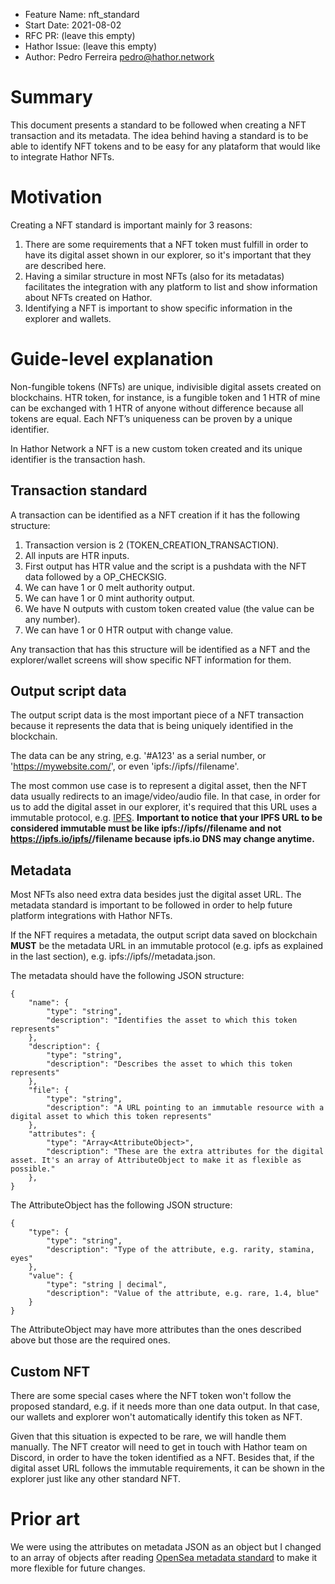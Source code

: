 - Feature Name: nft_standard
- Start Date: 2021-08-02
- RFC PR: (leave this empty)
- Hathor Issue: (leave this empty)
- Author: Pedro Ferreira <pedro@hathor.network>

# Summary
[summary]: #summary

This document presents a standard to be followed when creating a NFT transaction and its metadata. The idea behind having a standard is to be able to identify NFT tokens and to be easy for any plataform that would like to integrate Hathor NFTs.

# Motivation
[motivation]: #motivation

Creating a NFT standard is important mainly for 3 reasons:

1. There are some requirements that a NFT token must fulfill in order to have its digital asset shown in our explorer, so it's important that they are described here.
1. Having a similar structure in most NFTs (also for its metadatas) facilitates the integration with any platform to list and show information about NFTs created on Hathor. 
1. Identifying a NFT is important to show specific information in the explorer and wallets.

# Guide-level explanation
[guide-level-explanation]: #guide-level-explanation

Non-fungible tokens (NFTs) are unique, indivisible digital assets created on blockchains. HTR token, for instance, is a fungible token and 1 HTR of mine can be exchanged with 1 HTR of anyone without difference because all tokens are equal. Each NFT’s uniqueness can be proven by a unique identifier.

In Hathor Network a NFT is a new custom token created and its unique identifier is the transaction hash.

## Transaction standard

A transaction can be identified as a NFT creation if it has the following structure:

1. Transaction version is 2 (TOKEN_CREATION_TRANSACTION).
1. All inputs are HTR inputs.
1. First output has HTR value and the script is a pushdata with the NFT data followed by a OP_CHECKSIG.
1. We can have 1 or 0 melt authority output.
1. We can have 1 or 0 mint authority output.
1. We have N outputs with custom token created value (the value can be any number).
1. We can have 1 or 0 HTR output with change value.

Any transaction that has this structure will be identified as a NFT and the explorer/wallet screens will show specific NFT information for them.

## Output script data

The output script data is the most important piece of a NFT transaction because it represents the data that is being uniquely identified in the blockchain.

The data can be any string, e.g. '#A123' as a serial number, or 'https://mywebsite.com/', or even 'ipfs://ipfs/<hash>/filename'.

The most common use case is to represent a digital asset, then the NFT data usually redirects to an image/video/audio file. In that case, in order for us to add the digital asset in our explorer, it's required that this URL uses a immutable protocol, e.g. [IPFS](https://en.wikipedia.org/wiki/InterPlanetary_File_System). **Important to notice that your IPFS URL to be considered immutable must be like ipfs://ipfs/<hash>/filename and not https://ipfs.io/ipfs/<hash>/filename because ipfs.io DNS may change anytime.**

## Metadata

Most NFTs also need extra data besides just the digital asset URL. The metadata standard is important to be followed in order to help future platform integrations with Hathor NFTs.

If the NFT requires a metadata, the output script data saved on blockchain **MUST** be the metadata URL in an immutable protocol (e.g. ipfs as explained in the last section), e.g. ipfs://ipfs/<hash>/metadata.json.

The metadata should have the following JSON structure:

```
{
    "name": {
        "type": "string",
        "description": "Identifies the asset to which this token represents"
    },
    "description": {
        "type": "string",
        "description": "Describes the asset to which this token represents"
    },
    "file": {
        "type": "string",
        "description": "A URL pointing to an immutable resource with a digital asset to which this token represents"
    },
    "attributes": {
        "type": "Array<AttributeObject>",
        "description": "These are the extra attributes for the digital asset. It's an array of AttributeObject to make it as flexible as possible."
    },
}
```

The AttributeObject has the following JSON structure:

```
{
    "type": {
        "type": "string",
        "description": "Type of the attribute, e.g. rarity, stamina, eyes"
    },
    "value": {
        "type": "string | decimal",
        "description": "Value of the attribute, e.g. rare, 1.4, blue"
    }
}
```

The AttributeObject may have more attributes than the ones described above but those are the required ones.

## Custom NFT

There are some special cases where the NFT token won't follow the proposed standard, e.g. if it needs more than one data output. In that case, our wallets and explorer won't automatically identify this token as NFT.

Given that this situation is expected to be rare, we will handle them manually. The NFT creator will need to get in touch with Hathor team on Discord, in order to have the token identified as a NFT. Besides that, if the digital asset URL follows the immutable requirements, it can be shown in the explorer just like any other standard NFT.

# Prior art
[prior-art]: #prior-art

We were using the attributes on metadata JSON as an object but I changed to an array of objects after reading [OpenSea metadata standard](https://docs.opensea.io/docs/metadata-standards) to make it more flexible for future changes.